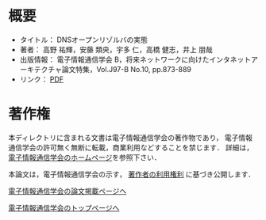 # 概要

* タイトル： DNSオープンリゾルバの実態
* 著者： 高野 祐輝，安藤 類央，宇多 仁，高橋 健志，井上 朋哉
* 出版情報： 電子情報通信学会 B，将来ネットワークに向けたインタネットアーキテクチャ論文特集，Vol.J97-B No.10, pp.873-889
* リンク： [PDF](https://github.com/ytakano/ytakanospapers/raw/master/ieice_201410/j97-b_10_873.pdf "PDF")

# 著作権

本ディレクトリに含まれる文書は電子情報通信学会の著作物であり，
電子情報通信学会の許可無く無断に転載，商業利用などすることを禁じます．
詳細は，
[電子情報通信学会のホームページ](http://www.ieice.org/jpn/about/chosakuken/qanda.html "著作権に関するQ & A")を参照下さい．

本論文は，電子情報通信学会の示す，
[著作者の利用権利](http://www.ieice.org/jpn/about/kitei/files/chosaku_hyou3.pdf "本会出版物に掲載された論文等の著作物の利用申請基準")
に基づき公開します．

[電子情報通信学会の論文掲載ページヘ](http://search.ieice.org/bin/summary.php?id=j97-b_10_873 "電子情報通信学会 論文掲載ページ")

[電子情報通信学会のトップページへ](http://www.ieice.org/ "電子情報通信学会")
